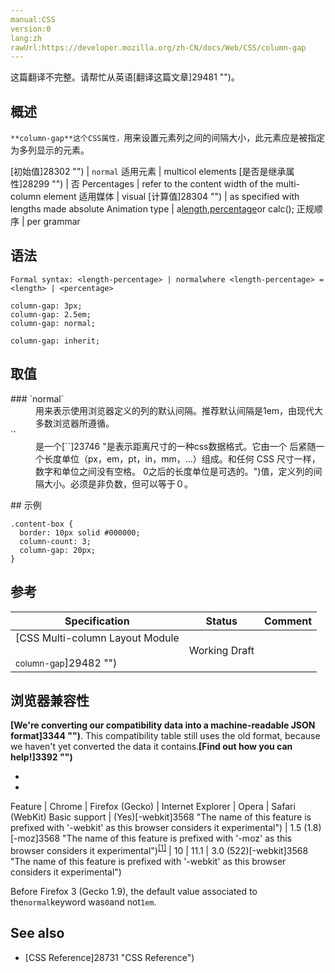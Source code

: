 ```yaml
---
manual:CSS
version:0
lang:zh
rawUrl:https://developer.mozilla.org/zh-CN/docs/Web/CSS/column-gap
---
```




这篇翻译不完整。请帮忙从英语[翻译这篇文章]29481 "")。





## 概述<a name="Summary"></a>


`**column-gap**这个CSS属性，`用来设置元素列之间的间隔大小，此元素应是被指定为多列显示的元素。


[初始值]28302 "") | `normal` 
适用元素 | multicol elements 
[是否是继承属性]28299 "") | 否 
Percentages | refer to the content width of the multi-column element 
适用媒体 | visual 
[计算值]28304 "") | as specified with lengths made absolute 
Animation type | a[length](%4561#Interpolation "Values of the <length> CSS data type are interpolated as real, floating-point numbers."),[percentage](%4567#Interpolation "Values of the <percentage> CSS data type are interpolated as real, floating-point numbers.")or calc(); 
正规顺序 | per grammar 


## 语法<a name="Syntax"></a>

```
Formal syntax: <length-percentage> | normalwhere <length-percentage> = <length> | <percentage>

```

```
column-gap: 3px;
column-gap: 2.5em;
column-gap: normal;

column-gap: inherit;
```

## 取值<a name="取值"></a>
<dl><dt id=''>
### `normal`<a name="normal"></a>
</dt><dd>用来表示使用浏览器定义的列的默认间隔。推荐默认间隔是1em，由现代大多数浏览器所遵循。</dd><dt id=''>`<length>`</dt><dd>是一个[`<length>`]23746 "是表示距离尺寸的一种css数据格式。它由一个 <number> 后紧随一个长度单位（px，em，pt，in，mm，...）组成。和任何 CSS 尺寸一样，数字和单位之间没有空格。<number> 0之后的长度单位是可选的。")值，定义列的间隔大小。必须是非负数，但可以等于０。</dd></dl>
## 示例<a name="Examples"></a>

```
.content-box {
  border: 10px solid #000000;
  column-count: 3;
  column-gap: 20px;
} 

```

## 参考<a name="Specifications"></a>

Specification | Status | Comment 
 ---  |  ---  |  ---  | 
[CSS Multi-column Layout Module<br></br><small>column-gap</small>]29482 "") | Working Draft |  


## 浏览器兼容性<a name="Browser_compatibility"></a>


**[We&#39;re converting our compatibility data into a machine-readable JSON format]3344 "")**. This compatibility table still uses the old format, because we haven&#39;t yet converted the data it contains.**[Find out how you can help!]3392 "")**


* 
* 

Feature | Chrome | Firefox (Gecko) | Internet Explorer | Opera | Safari (WebKit) 
Basic support | (Yes)[-webkit]3568 "The name of this feature is prefixed with '-webkit' as this browser considers it experimental") | 1.5 (1.8)[-moz]3568 "The name of this feature is prefixed with '-moz' as this browser considers it experimental")<sup>[[1]](%27892#compat_hint1 "")</sup> | 10 | 11.1 | 3.0 (522)[-webkit]3568 "The name of this feature is prefixed with '-webkit' as this browser considers it experimental") 





Before Firefox 3 (Gecko 1.9), the default value associated to the`normal`keyword was`0`and not`1em`.


## See also<a name="See_also"></a>

* [CSS Reference]28731 "CSS Reference")



